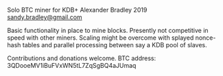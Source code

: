Solo BTC miner for KDB+
Alexander Bradley 2019
sandy.bradley@gmail.com

Basic functionality in place to mine blocks. Presently not competitive in speed with other miners. Scaling might be overcome with splayed nonce-hash tables and parallel processing between say a KDB pool of slaves.

Contributions and donations welcome.
BTC address: 3QDooeMV1iBuFVxWN5tL7ZqSgBQ4aJUmaq

